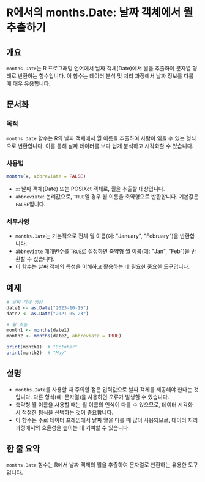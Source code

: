 <!--
Meta Description: # R에서의 months.Date: 날짜 객체에서 월 추출하기 ## 개요 `months.Date`는 R 프로그래밍 언어에서 날짜 객체(Date)에서 월을 추출하여 문자열 형태로 반환하는 함수입니다. 이 함수는 데이터 분석 및 처리 과정에서 날짜 정보를 다룰 때 매우 유...
Meta Keywords: date, months, 함수는, 데이터, 있습니다
-->

# R에서의 months.Date: 날짜 객체에서 월 추출하기

## 개요
`months.Date`는 R 프로그래밍 언어에서 날짜 객체(Date)에서 월을 추출하여 문자열 형태로 반환하는 함수입니다. 이 함수는 데이터 분석 및 처리 과정에서 날짜 정보를 다룰 때 매우 유용합니다.

## 문서화
### 목적
`months.Date` 함수는 R의 날짜 객체에서 월 이름을 추출하여 사람이 읽을 수 있는 형식으로 변환합니다. 이를 통해 날짜 데이터를 보다 쉽게 분석하고 시각화할 수 있습니다.

### 사용법
```R
months(x, abbreviate = FALSE)
```

- `x`: 날짜 객체(Date) 또는 POSIXct 객체로, 월을 추출할 대상입니다.
- `abbreviate`: 논리값으로, `TRUE`일 경우 월 이름을 축약형으로 반환합니다. 기본값은 `FALSE`입니다.

### 세부사항
- `months.Date`는 기본적으로 전체 월 이름(예: "January", "February")을 반환합니다.
- `abbreviate` 매개변수를 `TRUE`로 설정하면 축약형 월 이름(예: "Jan", "Feb")을 반환할 수 있습니다.
- 이 함수는 날짜 객체의 특성을 이해하고 활용하는 데 필요한 중요한 도구입니다.

## 예제
```R
# 날짜 객체 생성
date1 <- as.Date("2023-10-15")
date2 <- as.Date("2021-05-23")

# 월 추출
month1 <- months(date1)
month2 <- months(date2, abbreviate = TRUE)

print(month1)  # "October"
print(month2)  # "May"
```

## 설명
- `months.Date`를 사용할 때 주의할 점은 입력값으로 날짜 객체를 제공해야 한다는 것입니다. 다른 형식(예: 문자열)을 사용하면 오류가 발생할 수 있습니다.
- 축약형 월 이름을 사용할 때는 월 이름의 인식이 다를 수 있으므로, 데이터 시각화 시 적절한 형식을 선택하는 것이 중요합니다.
- 이 함수는 주로 데이터 프레임에서 날짜 열을 다룰 때 많이 사용되므로, 데이터 처리 과정에서의 효율성을 높이는 데 기여할 수 있습니다.

## 한 줄 요약
`months.Date` 함수는 R에서 날짜 객체의 월을 추출하여 문자열로 반환하는 유용한 도구입니다.
